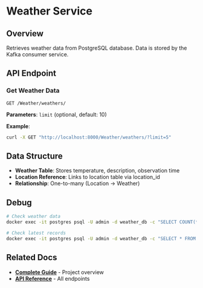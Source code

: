 # Weather Service

## Overview
Retrieves weather data from PostgreSQL database. Data is stored by the Kafka consumer service.

## API Endpoint

### Get Weather Data
```http
GET /Weather/weathers/
```

**Parameters**: `limit` (optional, default: 10)

**Example**:
```bash
curl -X GET "http://localhost:8000/Weather/weathers/?limit=5"
```

## Data Structure

- **Weather Table**: Stores temperature, description, observation time
- **Location Reference**: Links to location table via location_id
- **Relationship**: One-to-many (Location → Weather)

## Debug

```bash
# Check weather data
docker exec -it postgres psql -U admin -d weather_db -c "SELECT COUNT(*) FROM \"Weather\";"

# Check latest records
docker exec -it postgres psql -U admin -d weather_db -c "SELECT * FROM \"Weather\" ORDER BY weather_id DESC LIMIT 5;"
```

## Related Docs

- **[Complete Guide](./README.md)** - Project overview
- **[API Reference](./api.md)** - All endpoints
